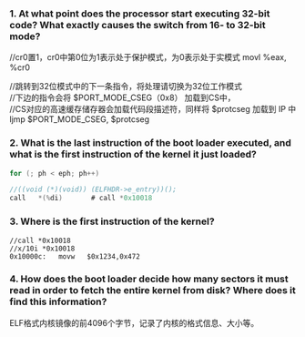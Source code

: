 ### 1. At what point does the processor start executing 32-bit code? What exactly causes the switch from 16- to 32-bit mode?

//cr0置1，cr0中第0位为1表示处于保护模式，为0表示处于实模式
movl	%eax, %cr0

//跳转到32位模式中的下一条指令，将处理请切换为32位工作模式 <br>
//下边的指令会将 $PORT_MODE_CSEG（0x8） 加载到CS中， <br>
//CS对应的高速缓存储存器会加载代码段描述符，同样将 $protcseg 加载到 IP 中 <br>
ljmp	$PORT_MODE_CSEG, $protcseg


### 2. What is the last instruction of the boot loader executed, and what is the first instruction of the kernel it just loaded?
```C
for (; ph < eph; ph++)

//((void (*)(void)) (ELFHDR->e_entry))();
call   *(%di)		# call *0x10018
```

### 3. Where is the first instruction of the kernel?
```ASM
//call *0x10018
//x/10i *0x10018
0x10000c:	movw   $0x1234,0x472
```

### 4. How does the boot loader decide how many sectors it must read in order to fetch the entire kernel from disk? Where does it find this information?

ELF格式内核镜像的前4096个字节，记录了内核的格式信息、大小等。

